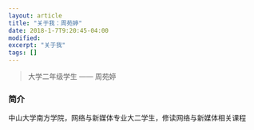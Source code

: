 ```yaml
---
layout: article
title: "关于我：周苑婷"
date: 2018-1-7T9:20:45-04:00
modified:
excerpt: "关于我"
tags: []
---
```


> 大学二年级学生 —— 周苑婷


<script src='https://unpkg.com/mermaid@7.1.2/dist/mermaid.min.js'></script>  
### 简介

中山大学南方学院，网络与新媒体专业大二学生，修读网络与新媒体相关课程